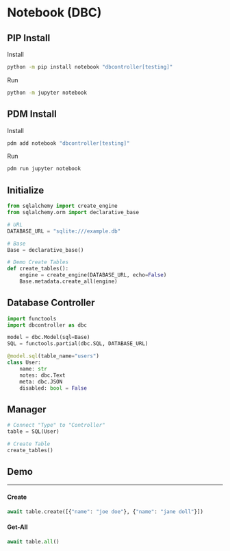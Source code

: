 # **Notebook (DBC)**

## **PIP** Install

Install

```sh
python -m pip install notebook "dbcontroller[testing]"
```

Run

```sh
python -m jupyter notebook
```

## **PDM** Install

Install

```sh
pdm add notebook "dbcontroller[testing]"
```

Run

```sh
pdm run jupyter notebook
```

## Initialize

```py
from sqlalchemy import create_engine
from sqlalchemy.orm import declarative_base

# URL
DATABASE_URL = "sqlite:///example.db"

# Base
Base = declarative_base()

# Demo Create Tables
def create_tables():
    engine = create_engine(DATABASE_URL, echo=False)
    Base.metadata.create_all(engine)
```

## Database **Controller**

```py
import functools
import dbcontroller as dbc

model = dbc.Model(sql=Base)
SQL = functools.partial(dbc.SQL, DATABASE_URL)

@model.sql(table_name="users")
class User:
    name: str
    notes: dbc.Text
    meta: dbc.JSON
    disabled: bool = False
```

## Manager

```py
# Connect "Type" to "Controller"
table = SQL(User)

# Create Table
create_tables()
```

## Demo

---

#### **Create**

```py
await table.create([{"name": "joe doe"}, {"name": "jane doll"}])
```

#### **Get-All**

```py
await table.all()
```
